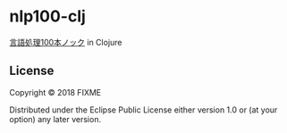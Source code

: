 # nlp100-clj

[言語処理100本ノック](http://www.cl.ecei.tohoku.ac.jp/nlp100/) in Clojure


## License

Copyright © 2018 FIXME

Distributed under the Eclipse Public License either version 1.0 or (at
your option) any later version.
